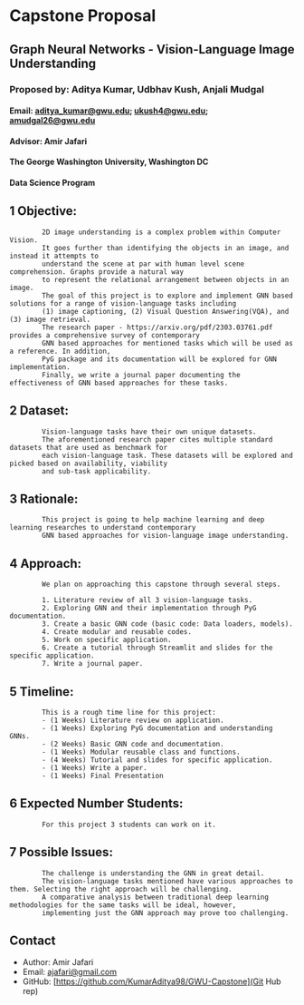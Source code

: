 
# Capstone Proposal
## Graph Neural Networks - Vision-Language Image Understanding
### Proposed by: Aditya Kumar, Udbhav Kush, Anjali Mudgal
#### Email: aditya_kumar@gwu.edu; ukush4@gwu.edu; amudgal26@gwu.edu
#### Advisor: Amir Jafari
#### The George Washington University, Washington DC  
#### Data Science Program


## 1 Objective:  
 
            2D image understanding is a complex problem within Computer Vision. 
            It goes further than identifying the objects in an image, and instead it attempts to 
            understand the scene at par with human level scene comprehension. Graphs provide a natural way 
            to represent the relational arrangement between objects in an image. 
            The goal of this project is to explore and implement GNN based solutions for a range of vision-language tasks including 
            (1) image captioning, (2) Visual Question Answering(VQA), and (3) image retrieval.
            The research paper - https://arxiv.org/pdf/2303.03761.pdf provides a comprehensive survey of contemporary 
            GNN based approaches for mentioned tasks which will be used as a reference. In addition, 
            PyG package and its documentation will be explored for GNN implementation.
            Finally, we write a journal paper documenting the effectiveness of GNN based approaches for these tasks. 
            

## 2 Dataset:  

            Vision-language tasks have their own unique datasets. 
            The aforementioned research paper cites multiple standard datasets that are used as benchmark for 
            each vision-language task. These datasets will be explored and picked based on availability, viability 
            and sub-task applicability.  
            

## 3 Rationale:  

            This project is going to help machine learning and deep learning researches to understand contemporary 
            GNN based approaches for vision-language image understanding.
            

## 4 Approach:  

            We plan on approaching this capstone through several steps.  

            1. Literature review of all 3 vision-language tasks.
            2. Exploring GNN and their implementation through PyG documentation.  
            3. Create a basic GNN code (basic code: Data loaders, models).
            4. Create modular and reusable codes. 
            5. Work on specific application.
            6. Create a tutorial through Streamlit and slides for the specific application. 
            7. Write a journal paper. 
            

## 5 Timeline:  

            This is a rough time line for this project:  
            - (1 Weeks) Literature review on application.
            - (1 Weeks) Exploring PyG documentation and understanding GNNs.  
            - (2 Weeks) Basic GNN code and documentation.
            - (1 Weeks) Modular reusable class and functions.  
            - (4 Weeks) Tutorial and slides for specific application.
            - (1 Weeks) Write a paper. 
            - (1 Weeks) Final Presentation  
            

## 6 Expected Number Students:  

            For this project 3 students can work on it.  
            

## 7 Possible Issues:  

            The challenge is understanding the GNN in great detail. 
            The vision-language tasks mentioned have various approaches to them. Selecting the right approach will be challenging. 
            A comparative analysis between traditional deep learning methodologies for the same tasks will be ideal, however, 
            implementing just the GNN approach may prove too challenging. 
            


## Contact
- Author: Amir Jafari
- Email: [ajafari@gmail.com](Eamil)
- GitHub: [https://github.com/KumarAditya98/GWU-Capstone](Git Hub rep)
